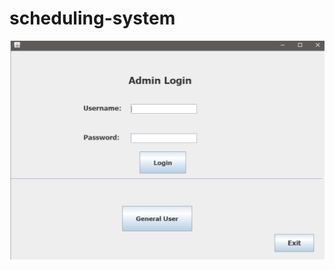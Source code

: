 # scheduling-system

![scheduling system photo](https://github.com/Sirpip91/scheduling-system/blob/main/img/schedulesystem.png)
